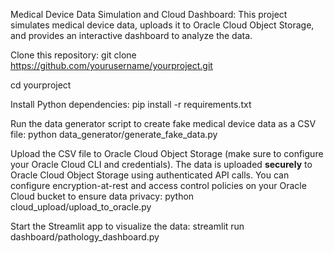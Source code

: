 Medical Device Data Simulation and Cloud Dashboard: This project simulates medical device data, uploads it to Oracle Cloud Object Storage, and provides an interactive dashboard to analyze the data. 

Clone this repository:
git clone https://github.com/yourusername/yourproject.git

cd yourproject

Install Python dependencies: pip install -r requirements.txt

Run the data generator script to create fake medical device data as a CSV file: python data_generator/generate_fake_data.py

Upload the CSV file to Oracle Cloud Object Storage (make sure to configure your Oracle Cloud CLI and credentials). The data is uploaded **securely** to Oracle Cloud Object Storage using authenticated API calls. You can configure encryption-at-rest and access control policies on your Oracle Cloud bucket to ensure data privacy: python cloud_upload/upload_to_oracle.py

Start the Streamlit app to visualize the data: streamlit run dashboard/pathology_dashboard.py
